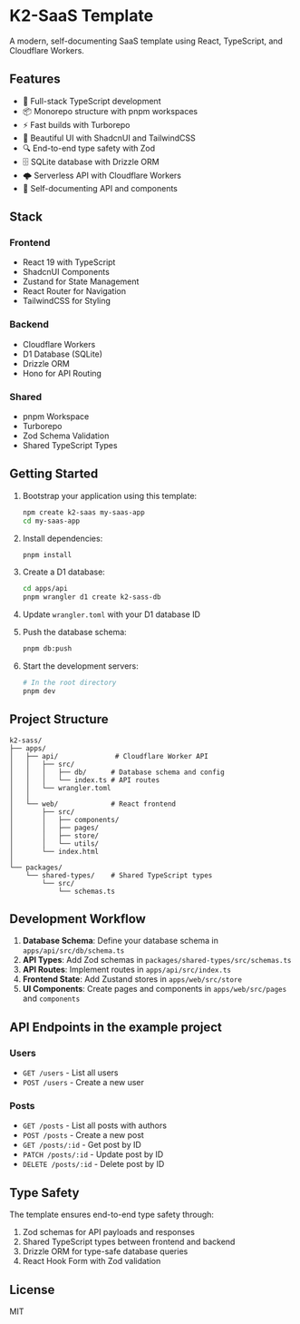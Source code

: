 # K2-SaaS Template

A modern, self-documenting SaaS template using React, TypeScript, and Cloudflare Workers.

## Features

- 🚀 Full-stack TypeScript development
- 📦 Monorepo structure with pnpm workspaces
- ⚡ Fast builds with Turborepo
- 🎨 Beautiful UI with ShadcnUI and TailwindCSS
- 🔍 End-to-end type safety with Zod
- 🗄️ SQLite database with Drizzle ORM
- 🌩️ Serverless API with Cloudflare Workers
- 📝 Self-documenting API and components

## Stack

### Frontend

- React 19 with TypeScript
- ShadcnUI Components
- Zustand for State Management
- React Router for Navigation
- TailwindCSS for Styling

### Backend

- Cloudflare Workers
- D1 Database (SQLite)
- Drizzle ORM
- Hono for API Routing

### Shared

- pnpm Workspace
- Turborepo
- Zod Schema Validation
- Shared TypeScript Types

## Getting Started

1. Bootstrap your application using this template:

   ```bash
   npm create k2-saas my-saas-app
   cd my-saas-app
   ```

2. Install dependencies:

   ```bash
   pnpm install
   ```

3. Create a D1 database:

   ```bash
   cd apps/api
   pnpm wrangler d1 create k2-sass-db
   ```

4. Update `wrangler.toml` with your D1 database ID

5. Push the database schema:

   ```bash
   pnpm db:push
   ```

6. Start the development servers:
   ```bash
   # In the root directory
   pnpm dev
   ```

## Project Structure

```
k2-sass/
├── apps/
│   ├── api/              # Cloudflare Worker API
│   │   ├── src/
│   │   │   ├── db/      # Database schema and config
│   │   │   └── index.ts # API routes
│   │   └── wrangler.toml
│   │
│   └── web/             # React frontend
│       ├── src/
│       │   ├── components/
│       │   ├── pages/
│       │   ├── store/
│       │   └── utils/
│       └── index.html
│
└── packages/
    └── shared-types/    # Shared TypeScript types
        └── src/
            └── schemas.ts
```

## Development Workflow

1. **Database Schema**: Define your database schema in `apps/api/src/db/schema.ts`
2. **API Types**: Add Zod schemas in `packages/shared-types/src/schemas.ts`
3. **API Routes**: Implement routes in `apps/api/src/index.ts`
4. **Frontend State**: Add Zustand stores in `apps/web/src/store`
5. **UI Components**: Create pages and components in `apps/web/src/pages` and `components`

## API Endpoints in the example project

### Users

- `GET /users` - List all users
- `POST /users` - Create a new user

### Posts

- `GET /posts` - List all posts with authors
- `POST /posts` - Create a new post
- `GET /posts/:id` - Get post by ID
- `PATCH /posts/:id` - Update post by ID
- `DELETE /posts/:id` - Delete post by ID

## Type Safety

The template ensures end-to-end type safety through:

1. Zod schemas for API payloads and responses
2. Shared TypeScript types between frontend and backend
3. Drizzle ORM for type-safe database queries
4. React Hook Form with Zod validation

## License

MIT
